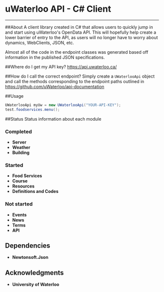 # uWaterloo API - C# Client
---

##About
A client library created in C# that allows users to quickly jump in and start using uWaterloo's OpenData API. 
This will hopefully help create a lower barrier of entry to the API, as users will no longer have to worry about dynamics, WebClients, JSON, etc.

Almost all of the code in the endpoint classes was generated based off information in the published JSON specifications.

##Where do I get my API key?
https://api.uwaterloo.ca/

##How do I call the correct endpoint?
Simply create a `UWaterlooApi` object and call the methods corresponding to the endpoint paths outlined in https://github.com/uWaterloo/api-documentation

##Usage

```C#
UWaterlooApi myUw = new UWaterlooApi("YOUR-API-KEY");
test.foodservices.menu(); 
```
##Status
Status information about each module
### Completed
* **Server**
* **Weather**
* **Building**

### Started
* **Food Services**
* **Course**
* **Resources**
* **Definitions and Codes**

### Not started
* **Events**
* **News**
* **Terms**
* **API**

## Dependencies 
* **Newtonsoft.Json**

## Acknowledgments
* **University of Waterloo**
